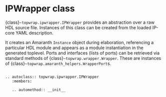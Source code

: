# IPWrapper class

{class}`~topwrap.ipwrapper.IPWrapper` provides an abstraction over a raw HDL source file.
Instances of this class can be created from the loaded IP-core YAML description.

It creates an Amaranth `Instance` object during elaboration, referencing a particular HDL module and appears as a module instantiation in the generated toplevel.
Ports and interfaces (lists of ports) can be retrieved via standard methods of {class}`~topwrap.wrapper.Wrapper`.
These are instances of {class}`~topwrap.amaranth_helpers.WrapperPort`s.


```{image} ../img/wrapper.png
```

```{eval-rst}
.. autoclass:: topwrap.ipwrapper.IPWrapper
   :members:

   .. automethod:: __init__
```
